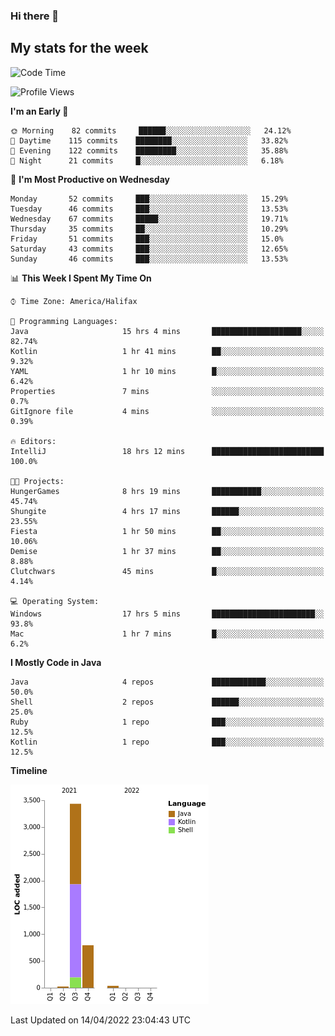 ### Hi there 👋

## My stats for the week
<!--START_SECTION:waka-->
![Code Time](http://img.shields.io/badge/Code%20Time-181%20hrs%204%20mins-blue)

![Profile Views](http://img.shields.io/badge/Profile%20Views-0-blue)

**I'm an Early 🐤** 

```text
🌞 Morning    82 commits     ██████░░░░░░░░░░░░░░░░░░░   24.12% 
🌆 Daytime    115 commits    ████████░░░░░░░░░░░░░░░░░   33.82% 
🌃 Evening    122 commits    █████████░░░░░░░░░░░░░░░░   35.88% 
🌙 Night      21 commits     █░░░░░░░░░░░░░░░░░░░░░░░░   6.18%

```
📅 **I'm Most Productive on Wednesday** 

```text
Monday       52 commits     ███░░░░░░░░░░░░░░░░░░░░░░   15.29% 
Tuesday      46 commits     ███░░░░░░░░░░░░░░░░░░░░░░   13.53% 
Wednesday    67 commits     █████░░░░░░░░░░░░░░░░░░░░   19.71% 
Thursday     35 commits     ██░░░░░░░░░░░░░░░░░░░░░░░   10.29% 
Friday       51 commits     ███░░░░░░░░░░░░░░░░░░░░░░   15.0% 
Saturday     43 commits     ███░░░░░░░░░░░░░░░░░░░░░░   12.65% 
Sunday       46 commits     ███░░░░░░░░░░░░░░░░░░░░░░   13.53%

```


📊 **This Week I Spent My Time On** 

```text
⌚︎ Time Zone: America/Halifax

💬 Programming Languages: 
Java                     15 hrs 4 mins       ████████████████████░░░░░   82.74% 
Kotlin                   1 hr 41 mins        ██░░░░░░░░░░░░░░░░░░░░░░░   9.32% 
YAML                     1 hr 10 mins        █░░░░░░░░░░░░░░░░░░░░░░░░   6.42% 
Properties               7 mins              ░░░░░░░░░░░░░░░░░░░░░░░░░   0.7% 
GitIgnore file           4 mins              ░░░░░░░░░░░░░░░░░░░░░░░░░   0.39%

🔥 Editors: 
IntelliJ                 18 hrs 12 mins      █████████████████████████   100.0%

🐱‍💻 Projects: 
HungerGames              8 hrs 19 mins       ███████████░░░░░░░░░░░░░░   45.74% 
Shungite                 4 hrs 17 mins       ██████░░░░░░░░░░░░░░░░░░░   23.55% 
Fiesta                   1 hr 50 mins        ██░░░░░░░░░░░░░░░░░░░░░░░   10.06% 
Demise                   1 hr 37 mins        ██░░░░░░░░░░░░░░░░░░░░░░░   8.88% 
Clutchwars               45 mins             █░░░░░░░░░░░░░░░░░░░░░░░░   4.14%

💻 Operating System: 
Windows                  17 hrs 5 mins       ███████████████████████░░   93.8% 
Mac                      1 hr 7 mins         █░░░░░░░░░░░░░░░░░░░░░░░░   6.2%

```

**I Mostly Code in Java** 

```text
Java                     4 repos             ████████████░░░░░░░░░░░░░   50.0% 
Shell                    2 repos             ██████░░░░░░░░░░░░░░░░░░░   25.0% 
Ruby                     1 repo              ███░░░░░░░░░░░░░░░░░░░░░░   12.5% 
Kotlin                   1 repo              ███░░░░░░░░░░░░░░░░░░░░░░   12.5%

```


**Timeline**

![Chart not found](https://raw.githubusercontent.com/lyndseyy/lyndseyy/main/charts/bar_graph.png) 


 Last Updated on 14/04/2022 23:04:43 UTC
<!--END_SECTION:waka-->